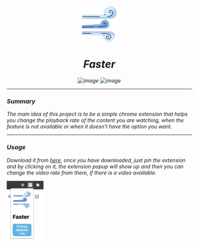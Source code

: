 <p align="center">
<img src="src/assets/faster_logo.png" alt="logo" width="100px">

<h1 align="center"><i>Faster<i></h1>

</p>

<p align="center">
<img src="https://img.shields.io/badge/Code-Javascript-informational?style=flat&logo=javascript&logoColor=white&color=2bbc8a" alt="image" />
<img src="https://img.shields.io/badge/chrome web store-Chrome-informational?style=flat&logo=chrome&logoColor=white&color=2bbc8a" alt="image" />

</p>

---

### Summary

The main idea of this project is to be a simple chrome extension that helps you change the playback rate of the content you are watching, when the feature is not available or when it doesn't have the option you want.

---

### Usage

Download it from [here](https://chrome.google.com/webstore/search/Faster), once you have downloaded, just pin the extension and by clicking on it, the extension popup will show up and then you can change the video rate from there, if there is a video available.

<img src="src/assets/example.png" alt="example" width="100px">
